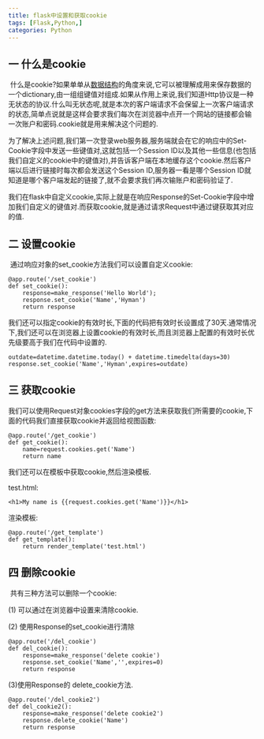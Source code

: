 ```yaml
---
title: flask中设置和获取cookie
tags: [Flask,Python,]
categories: Python
---
```


## 一 什么是cookie

​        什么是cookie?如果单单从[数据结构](http://lib.csdn.net/base/datastructure)的角度来说,它可以被理解成用来保存数据的一个dictionary,由一组组键值对组成.如果从作用上来说,我们知道Http协议是一种无状态的协议.什么叫无状态呢,就是本次的客户端请求不会保留上一次客户端请求的状态,简单点说就是这样会要求我们每次在浏览器中点开一个网站的链接都会输一次账户和密码.cookie就是用来解决这个问题的.

​        为了解决上述问题,我们第一次登录web服务器,服务端就会在它的响应中的Set-Cookie字段中发送一些键值对,这就包括一个Session ID以及其他一些信息(也包括我们自定义的cookie中的键值对),并告诉客户端在本地缓存这个cookie.然后客户端以后进行链接时每次都会发送这个Session ID,服务器一看是哪个Session ID就知道是哪个客户端发起的链接了,就不会要求我们再次输账户和密码验证了.

​        我们在flask中自定义cookie,实际上就是在响应Response的Set-Cookie字段中增加我们自定义的键值对.而获取cookie,就是通过请求Request中通过键获取其对应的值.

## 二 设置cookie

​      通过响应对象的set_cookie方法我们可以设置自定义cookie:

```
@app.route('/set_cookie')  
def set_cookie():  
    response=make_response('Hello World');  
    response.set_cookie('Name','Hyman')  
    return response  
```

我们还可以指定cookie的有效时长,下面的代码把有效时长设置成了30天.通常情况下,我们还可以在浏览器上设置cookie的有效时长,而且浏览器上配置的有效时长优先级要高于我们在代码中设置的.

```
outdate=datetime.datetime.today() + datetime.timedelta(days=30)  
response.set_cookie('Name','Hyman',expires=outdate)  
```

## 三 获取cookie

​        我们可以使用Request对象cookies字段的get方法来获取我们所需要的cookie,下面的代码我们直接获取cookie并返回给视图函数:

```
@app.route('/get_cookie')  
def get_cookie():  
    name=request.cookies.get('Name')  
    return name  
```

我们还可以在模板中获取cookie,然后渲染模板.

test.html:

```
<h1>My name is {{request.cookies.get('Name')}}</h1>  
```

渲染模板:

```
@app.route('/get_template')  
def get_template():  
    return render_template('test.html')  
```

## 四 删除cookie

​        共有三种方法可以删除一个cookie:

(1) 可以通过在浏览器中设置来清除cookie.

(2) 使用Response的set_cookie进行清除

```
@app.route('/del_cookie')  
def del_cookie():  
    response=make_response('delete cookie')  
    response.set_cookie('Name','',expires=0)  
    return response  
```

(3)使用Response的 delete_cookie方法.

```
@app.route('/del_cookie2')  
def del_cookie2():  
    response=make_response('delete cookie2')  
    response.delete_cookie('Name')  
    return response  
```

